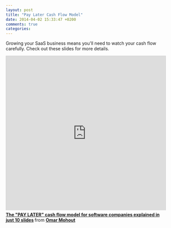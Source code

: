 ```yaml
---
layout: post
title: "Pay Later Cash Flow Model"
date: 2014-04-02 15:33:47 +0200
comments: true
categories: 
---
```

Growing your SaaS business means you'll need to watch your cash flow carefully. Check out these slides for more details.
<iframe src="http://www.slideshare.net/slideshow/embed_code/28518154?rel=0" width="597" height="486" frameborder="0" marginwidth="0" marginheight="0" scrolling="no" style="border:1px solid #CCC; border-width:1px 1px 0; margin-bottom:5px; max-width: 100%;" allowfullscreen> </iframe> <div style="margin-bottom:5px"> <strong> <a href="https://www.slideshare.net/omohout/the-pay-later-cash-flow-model-for-software-companies-explained-in-just-10-slides" title="The &quot;PAY LATER&quot; cash flow model for software companies explained in just 10 slides" target="_blank">The &quot;PAY LATER&quot; cash flow model for software companies explained in just 10 slides</a> </strong> from <strong><a href="http://www.slideshare.net/omohout" target="_blank">Omar Mohout</a></strong> </div>